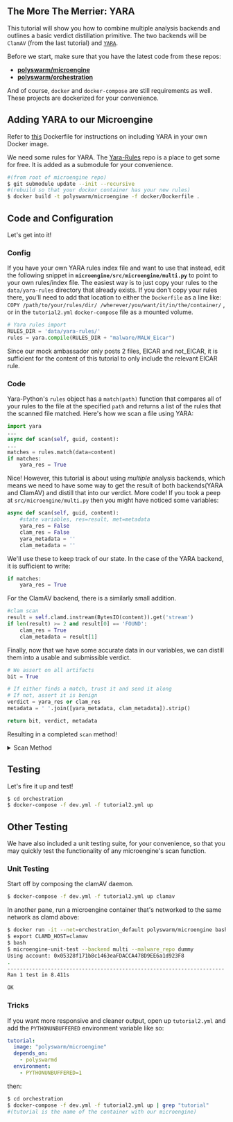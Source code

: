 ## The More The Merrier: YARA

This tutorial will show you how to combine multiple analysis backends and outlines a basic verdict distillation primitive. The two backends will be `ClamAV` (from the last tutorial) and [`YARA`](https://virustotal.github.io/yara/).

Before we start, make sure that you have the latest code from these repos:

* [**polyswarm/microengine**](https://github.com/polyswarm/microengine)
* [**polyswarm/orchestration**](https://github.com/polyswarm/orchestration)

And of course, `docker` and `docker-compose` are still requirements as well. These projects are dockerized for your convenience.

## Adding YARA to our Microengine

Refer to [this](https://hub.docker.com/r/blacktop/yara/~/dockerfile/) Dockerfile for instructions on including YARA in your own Docker image.

We need some rules for YARA. The [Yara-Rules](https://github.com/Yara-Rules/rules) repo is a place to get some for free. It is added as a submodule for your convenience.

```sh
#(from root of microengine repo)
$ git submodule update --init --recursive
#(rebuild so that your docker container has your new rules)
$ docker build -t polyswarm/microengine -f docker/Dockerfile .
```

## Code and Configuration

Let's get into it!

### Config

If you have your own YARA rules index file and want to use that instead, edit the following snippet in **`microengine/src/microengine/multi.py`** to point to your own rules/index file. The easiest way is to just copy your rules to the `data/yara-rules` directory that already exists. If you don't copy your rules there, you'll need to add that location to either the `Dockerfile` as a line like: `COPY /path/to/your/rules/dir/ /wherever/you/want/it/in/the/container/` , or in the `tutorial2.yml` `docker-compose` file as a mounted volume.

```py
# Yara rules import
RULES_DIR = 'data/yara-rules/'
rules = yara.compile(RULES_DIR + "malware/MALW_Eicar")
```

Since our mock ambassador only posts 2 files, EICAR and not_EICAR, it is sufficient for the content of this tutorial to only include the relevant EICAR rule.

### Code

Yara-Python's `rules` object has a `match(path)` function that compares all of your rules to the file at the specified `path` and returns a list of the rules that the scanned file matched. Here's how we scan a file using YARA:

```py
import yara
...
async def scan(self, guid, content):
...
matches = rules.match(data=content)
if matches:
    yara_res = True
```

Nice! However, this tutorial is about using *multiple* analysis backends, which means we need to have some way to get the result of both backends(YARA and ClamAV) and distill that into our verdict. More code! If you took a peep at `src/microengine/multi.py` then you might have noticed some variables:

```py
async def scan(self, guid, content):
    #state variables, res=result, met=metadata
    yara_res = False
    clam_res = False
    yara_metadata = ''
    clam_metadata = ''
```

We'll use these to keep track of our state. In the case of the YARA backend, it is sufficient to write:

```py
if matches:
    yara_res = True
```

For the ClamAV backend, there is a similarly small addition.

```py
#clam scan
result = self.clamd.instream(BytesIO(content)).get('stream')
if len(result) >= 2 and result[0] == 'FOUND':
    clam_res = True
    clam_metadata = result[1]
```

Finally, now that we have some accurate data in our variables, we can distill them into a usable and submissible verdict.

```py
# We assert on all artifacts
bit = True

# If either finds a match, trust it and send it along
# If not, assert it is benign
verdict = yara_res or clam_res
metadata = ' '.join([yara_metadata, clam_metadata]).strip()

return bit, verdict, metadata
```

Resulting in a completed `scan` method!

<details markdown="1">

<summary>Scan Method</summary>

**A completed Scan() method!**

```python
async def scan(self, guid, content):
    """Scan an artifact with ClamAV + YARA
    Args:
        guid (str): GUID of the bounty under analysis, use to track artifacts in the same bounty
        content (bytes): Content of the artifact to be scan
    Returns:
        (bool, bool, str): Tuple of bit, verdict, metadata
        bit (bool): Whether to include this artifact in the assertion or not
        verdict (bool): Whether this artifact is malicious or not
        metadata (str): Optional metadata about this artifact
    """
    yara_res = False
    clam_res = False
    yara_metadata = ''
    clam_metadata = ''
    # Yara rule matching
    matches = self.rules.match(data=content)
    if matches:
        yara_res = True
    # ClamAV scan
    result = self.clamd.instream(BytesIO(content)).get('stream')
    if len(result) >= 2 and result[0] == 'FOUND':
        clam_res = True
        clam_metadata = result[1]
    # We assert on all artifacts
    bit = True
    # If either finds a match, trust it and send it along
    # If not, assert it is benign
    verdict = yara_res or clam_res
    metadata = ' '.join([yara_metadata, clam_metadata]).strip()
    return bit, verdict, metadata
```

</details>

## Testing

Let's fire it up and test!

```sh
$ cd orchestration
$ docker-compose -f dev.yml -f tutorial2.yml up
```

## Other Testing

We have also included a unit testing suite, for your convenience, so that you may quickly test the functionality of any microengine's scan function.

### Unit Testing

Start off by composing the clamAV daemon.

```sh
$ docker-compose -f dev.yml -f tutorial2.yml up clamav
```

In another pane, run a microengine container that's networked to the same network as clamd above:

```sh
$ docker run -it --net=orchestration_default polyswarm/microengine bash
$ export CLAMD_HOST=clamav
$ bash
$ microengine-unit-test --backend multi --malware_repo dummy
Using account: 0x05328f171b8c1463eaFDACCA478D9EE6a1d923F8
.
----------------------------------------------------------------------
Ran 1 test in 8.411s

OK
```

### Tricks

If you want more responsive and cleaner output, open up `tutorial2.yml` and add the `PYTHONUNBUFFERED` environment variable like so:

```yml
tutorial:
  image: "polyswarm/microengine"
  depends_on:
    - polyswarmd
  environment:
    - PYTHONUNBUFFERED=1
```

then:

```sh
$ cd orchestration
$ docker-compose -f dev.yml -f tutorial2.yml up | grep "tutorial"
#(tutorial is the name of the container with our microengine)
```